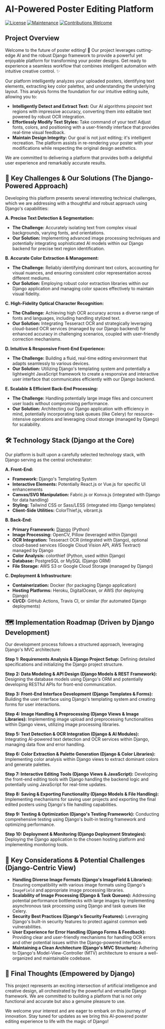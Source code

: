 # AI-Powered Poster Editing Platform

[![License](https://img.shields.io/badge/License-MIT-yellow.svg)](https://opensource.org/licenses/MIT)
[![Maintenance](https://img.shields.io/badge/Maintained%3F-yes-green.svg)](https://github.com/your-username/your-repo-name/graphs/commit-activity)
[![Contributions Welcome](https://img.shields.io/badge/Contributions-Welcome-blue.svg)](https://github.com/your-username/your-repo-name/blob/main/CONTRIBUTING.md)

## Project Overview

Welcome to the future of poster editing! 👋 Our project leverages cutting-edge AI and the robust Django framework to provide a powerful yet enjoyable platform for transforming your poster designs. Get ready to experience a seamless workflow that combines intelligent automation with intuitive creative control. ✨

Our platform intelligently analyzes your uploaded posters, identifying text elements, extracting key color palettes, and understanding the underlying layout. This analysis forms the foundation for our intuitive editing suite, allowing you to:

* **Intelligently Detect and Extract Text:** Our AI algorithms pinpoint text regions with impressive accuracy, converting them into editable text powered by robust OCR integration.
* **Effortlessly Modify Text Styles:** Take command of your text! Adjust fonts, colors, and positioning with a user-friendly interface that provides real-time visual feedback.
* **Maintain Design Integrity:** Our goal is not just editing; it's intelligent recreation. The platform assists in re-rendering your poster with your modifications while respecting the original design aesthetics.

We are committed to delivering a platform that provides both a delightful user experience and remarkably accurate results.

## 🎯 Key Challenges & Our Solutions (The Django-Powered Approach)

Developing this platform presents several interesting technical challenges, which we are addressing with a thoughtful and robust approach using Django's capabilities:

**A. Precise Text Detection & Segmentation:**

* **The Challenge:** Accurately isolating text from complex visual backgrounds, varying fonts, and orientations.
* **Our Solution:** Implementing advanced image processing techniques and potentially integrating sophisticated AI models within our Django backend for precise text region identification.

**B. Accurate Color Extraction & Management:**

* **The Challenge:** Reliably identifying dominant text colors, accounting for visual nuances, and ensuring consistent color representation across different mediums.
* **Our Solution:** Employing robust color extraction libraries within our Django application and managing color spaces effectively to maintain visual fidelity.

**C. High-Fidelity Optical Character Recognition:**

* **The Challenge:** Achieving high OCR accuracy across a diverse range of fonts and languages, including handling stylized text.
* **Our Solution:** Integrating Tesseract OCR and strategically leveraging cloud-based OCR services (managed by our Django backend) for enhanced accuracy in challenging scenarios, coupled with user-friendly correction mechanisms.

**D. Intuitive & Responsive Front-End Experience:**

* **The Challenge:** Building a fluid, real-time editing environment that adapts seamlessly to various devices.
* **Our Solution:** Utilizing Django's templating system and potentially a lightweight JavaScript framework to create a responsive and interactive user interface that communicates efficiently with our Django backend.

**E. Scalable & Efficient Back-End Processing:**

* **The Challenge:** Handling potentially large image files and concurrent user loads without compromising performance.
* **Our Solution:** Architecting our Django application with efficiency in mind, potentially incorporating task queues (like Celery) for resource-intensive operations and leveraging cloud storage (managed by Django) for scalability.

## 🛠️ Technology Stack (Django at the Core)

Our platform is built upon a carefully selected technology stack, with Django serving as the central orchestrator:

**A. Front-End:**

* **Framework:** Django's Templating System
* **Interactive Elements:** Potentially React.js or Vue.js for specific UI enhancements
* **Canvas/SVG Manipulation:** Fabric.js or Konva.js (integrated with Django for data handling)
* **Styling:** Tailwind CSS or Sass/LESS (integrated into Django templates)
* **Client-Side Utilities:** ColorThief.js, vibrant.js

**B. Back-End:**

* **Primary Framework:** [Django](https://www.djangoproject.com/) (Python)
* **Image Processing:** OpenCV, Pillow (leveraged within Django)
* **OCR Integration:** Tesseract OCR (integrated with Django), optional cloud-based services (Google Cloud Vision API, AWS Textract) managed by Django
* **Color Analysis:** colorthief (Python, used within Django)
* **Database:** PostgreSQL or MySQL (Django ORM)
* **File Storage:** AWS S3 or Google Cloud Storage (managed by Django)

**C. Deployment & Infrastructure:**

* **Containerization:** Docker (for packaging Django application)
* **Hosting Platforms:** Heroku, DigitalOcean, or AWS (for deploying Django)
* **CI/CD:** GitHub Actions, Travis CI, or similar (for automated Django deployments)

## 🗺️ Implementation Roadmap (Driven by Django Development)

Our development process follows a structured approach, leveraging Django's MVC architecture:

**Step 1: Requirements Analysis & Django Project Setup:** Defining detailed specifications and initializing the Django project structure.

**Step 2: Data Modeling & API Design (Django Models & REST Framework):** Designing the database models using Django's ORM and potentially developing RESTful APIs for front-end communication.

**Step 3: Front-End Interface Development (Django Templates & Forms):** Building the user interface using Django's templating system and creating forms for user interactions.

**Step 4: Image Handling & Preprocessing (Django Views & Image Libraries):** Implementing image upload and preprocessing functionalities within Django views, utilizing image processing libraries.

**Step 5: Text Detection & OCR Integration (Django & AI Modules):** Integrating AI-powered text detection and OCR services within Django, managing data flow and error handling.

**Step 6: Color Extraction & Palette Generation (Django & Color Libraries):** Implementing color analysis within Django views to extract dominant colors and generate palettes.

**Step 7: Interactive Editing Tools (Django Views & JavaScript):** Developing the front-end editing tools with Django handling the backend logic and potentially using JavaScript for real-time updates.

**Step 8: Saving & Exporting Functionality (Django Models & File Handling):** Implementing mechanisms for saving user projects and exporting the final edited posters using Django's file handling capabilities.

**Step 9: Testing & Optimization (Django's Testing Framework):** Conducting comprehensive testing using Django's built-in testing framework and optimizing performance.

**Step 10: Deployment & Monitoring (Django Deployment Strategies):** Deploying the Django application to the chosen hosting platform and implementing monitoring tools.

## 🤔 Key Considerations & Potential Challenges (Django-Centric View)

* **Handling Diverse Image Formats (Django's ImageField & Libraries):** Ensuring compatibility with various image formats using Django's `ImageField` and appropriate image processing libraries.
* **Scalability of Image Processing (Django & Task Queues):** Addressing potential performance bottlenecks with large images by implementing asynchronous task processing using Django and task queues like Celery.
* **Security Best Practices (Django's Security Features):** Leveraging Django's built-in security features to protect against common web vulnerabilities.
* **User Experience for Error Handling (Django Forms & Feedback):** Providing clear and user-friendly mechanisms for handling OCR errors and other potential issues within the Django-powered interface.
* **Maintaining a Clean Architecture (Django's MVC Structure):** Adhering to Django's Model-View-Controller (MTV) architecture to ensure a well-organized and maintainable codebase.

## 🎉 Final Thoughts (Empowered by Django)

This project represents an exciting intersection of artificial intelligence and creative design, all orchestrated by the powerful and versatile Django framework. We are committed to building a platform that is not only functional and accurate but also a genuine pleasure to use.

We welcome your interest and are eager to embark on this journey of innovation. Stay tuned for updates as we bring this AI-powered poster editing experience to life with the magic of Django!
